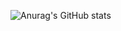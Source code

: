 ![Anurag's GitHub stats](https://github-readme-stats.vercel.app/api?username=catch2601&show_icons=true&theme=tokyonight)
